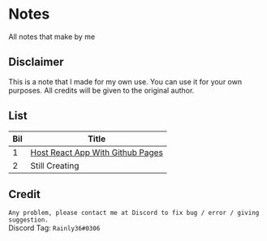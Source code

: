 # Notes
All notes that make by me 

## Disclaimer 
This is a note that I made for my own use. You can use it for your own purposes. All credits will be given to the original author.

## List 
| Bil | Title |
| ----------- | ----------- |
| 1 | [Host React App With Github Pages](./Notes/hostReactAppWithGithubPages.md) |
| 2 | Still Creating |


## Credit
`Any problem, please contact me at Discord to fix bug / error / giving suggestion.`<br />
Discord Tag: `Rainly36#0306`